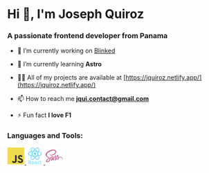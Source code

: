 <h1>Hi 👋, I'm Joseph Quiroz</h1>
<h3>A passionate frontend developer from Panama</h3>

- 🔭 I’m currently working on [Blinked](https://blinked-app.netlify.app/)

- 🌱 I’m currently learning **Astro**

- 👨‍💻 All of my projects are available at [https://jquiroz.netlify.app/](https://jquiroz.netlify.app/)

- 📫 How to reach me **jqui.contact@gmail.com**

- ⚡ Fun fact **I love F1**

<h3 align="left">Languages and Tools:</h3>
<p align="left"> <a href="https://developer.mozilla.org/en-US/docs/Web/JavaScript" target="_blank" rel="noreferrer"> <img src="https://raw.githubusercontent.com/devicons/devicon/master/icons/javascript/javascript-original.svg" alt="javascript" width="40" height="40"/> </a> <a href="https://reactjs.org/" target="_blank" rel="noreferrer"> <img src="https://raw.githubusercontent.com/devicons/devicon/master/icons/react/react-original-wordmark.svg" alt="react" width="40" height="40"/> </a> <a href="https://sass-lang.com" target="_blank" rel="noreferrer"> <img src="https://raw.githubusercontent.com/devicons/devicon/master/icons/sass/sass-original.svg" alt="sass" width="40" height="40"/> </a> </p>

